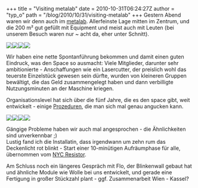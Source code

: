 +++
title = "Visiting metalab"
date = 2010-10-31T06:24:27Z
author = "typ_o"
path = "/blog/2010/10/31/visiting-metalab"
+++
Gestern Abend waren wir denn auch im [metalab](https://metalab.at/).
Allerfeinste Lage mitten im Zentrum, und die 200 m² gut gefüllt mit
Equipment und meist auch mit Leuten (bei unserem Besuch waren nur \~
acht da, eher unter Schnitt).

[![](/media/IMAG0588.serendipityThumb.jpg)](/media/IMAG0588.jpg)[![](/media/IMAG0589.serendipityThumb.jpg)](/media/IMAG0589.jpg)[![](/media/IMAG0590.serendipityThumb.jpg)](/media/IMAG0590.jpg)[![](/media/IMAG0577.serendipityThumb.jpg)](/media/IMAG0577.jpg)

Wir haben eine nette Spontanführung bekommen und damit einen guten
Eindruck, was den Space so ausmacht: Viele Mitglieder, darunter sehr
ambitionierte - Anschaffungen wie ein Lasercutter, der preislich wohl
das teuerste Einzelstück gewesen sein dürfte, wurden von kleineren
Gruppen bewältigt, die das Geld zusammengelegt haben und dann
verbilligte Nutzungsminuten an der Maschine kriegen.

Organisationslevel hat sich über die fünf Jahre, die es den space gibt,
weit entwickelt - einige
[Prozeduren](https://metalab.at/wiki/Kategorie:Prozeduren), die man sich
mal genau angucken kann.

[![](/media/IMAG0593.serendipityThumb.jpg)](/media/IMAG0593.jpg)[![](/media/IMAG0578.serendipityThumb.jpg)](/media/IMAG0578.jpg)[![](/media/IMAG0579.serendipityThumb.jpg)](/media/IMAG0579.jpg)[![](/media/IMAG0580.serendipityThumb.jpg)](/media/IMAG0580.jpg)

Gängige Probleme haben wir auch mal angesprochen - die Ähnlichkeiten
sind unverkennbar ;)  
Lustig fand ich die Installatin, dass irgendwann um zehn rum das
Deckenlicht rot blinkt - Start einer 10-minütigen Aufräumphase für alle,
übernommen vom [NYC Resistor](https://www.nycresistor.com/).

Am Schluss noch ein längeres Gespräch mit Flo, der Blinkenwall gebaut
hat und ähnliche Module wie Wolle bei uns entwickelt, und gerade eine
Fertigung in großer Stückzahl plant - ggf. Zusammenarbeit Wien - Kassel?
